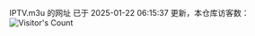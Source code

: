 IPTV.m3u 的网址 已于 2025-01-22 06:15:37 更新，本仓库访客数：![Visitor's Count](https://profile-counter.glitch.me/hero1898_tv/count.svg)

